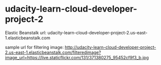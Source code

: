 # udacity-learn-cloud-developer-project-2

Elastic Beanstalk url: udacity-learn-cloud-developer-project-2.us-east-1.elasticbeanstalk.com

sample url for filtering image: http://udacity-learn-cloud-developer-project-2.us-east-1.elasticbeanstalk.com/filteredimage?image_url=https://live.staticflickr.com/131/371380275_95452cf9f3_b.jpg
